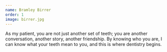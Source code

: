 ```yaml
---
name: Bramley Birrer
order: 1
image: birrer.jpg
---
```


As my patient, you are not just another set of teeth; you are another conversation, another story, another friendship. By knowing who you are, I can know what your teeth mean to you, and this is where dentistry begins.